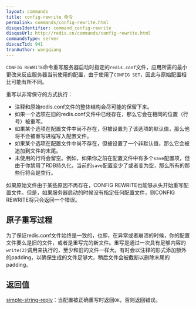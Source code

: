 ```yaml
---
layout: commands
title: config-rewrite 命令
permalink: commands/config-rewrite.html
disqusIdentifier: command_config-rewrite
disqusUrl: http://redis.cn/commands/config-rewrite.html
commandsType: server
discuzTid: 941
tranAuthor: wangqiang
---
```


`CONFIG REWRITE`命令重写服务器启动时指定的`redis.conf`文件，应用所需的最小更改来反应服务器当前使用的配置，由于使用了`CONFIG SET`，因此与原始配置相比可能有所不同。

重写以非常保守的方式执行：

* 注释和原始redis.conf文件的整体结构会尽可能的保留下来。
* 如果一个选项在旧的redis.conf文件中已经存在，那么它会在相同的位置（行号）被重写。
* 如果某个选项在配置文件中尚不存在，但被设置为了该选项的默认值，那么他将不会被重写进程写入配置文件。
* 如果某个选项在配置文件中尚不存在，但被设置了一个非默认值，那么它会被追加到文件的末尾。
* 未使用的行将会留空。例如，如果你之前在配置文件中有多个`save`配置项，但由于你禁用了RDB持久化，当前的`save`配置变少了或者变为空，那么所有的那些行将会是空行。

如果原始文件由于某些原因不再存在，CONFIG REWRITE也能够从头开始重写配置文件。但是，如果服务器启动的时候没有指定任何配置文件，则CONFIG REWRITE将只会返回一个错误。

## 原子重写过程

为了保证redis.conf文件始终是一致的，也即，在异常或者崩溃的时候，你的配置文件要么是旧的文件，或者是重写完的新文件。重写是通过一次具有足够内容的`write(2)`调用来执行的，至少和旧的文件一样大。有时会以注释的形式添加额外的padding，以确保生成的文件足够大，稍后文件会被截断以删除末尾的padding。

## 返回值

[simple-string-reply](/topics/protocol.html#simple-string-reply)：当配置被正确重写时返回`OK`，否则返回错误。
